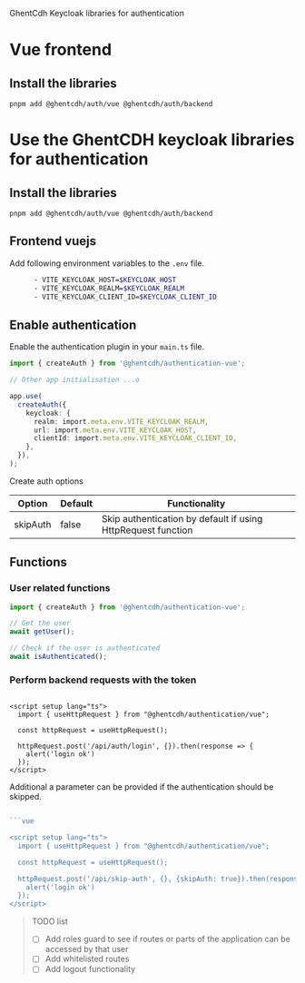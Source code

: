 GhentCdh Keycloak libraries for authentication

# Vue frontend

## Install the libraries

```ssh
pnpm add @ghentcdh/auth/vue @ghentcdh/auth/backend
```

# Use the GhentCDH keycloak libraries for authentication

## Install the libraries

```ssh
pnpm add @ghentcdh/auth/vue @ghentcdh/auth/backend
```

## Frontend vuejs

Add following environment variables to the `.env` file.

```bash
      - VITE_KEYCLOAK_HOST=$KEYCLOAK_HOST
      - VITE_KEYCLOAK_REALM=$KEYCLOAK_REALM
      - VITE_KEYCLOAK_CLIENT_ID=$KEYCLOAK_CLIENT_ID
```

## Enable authentication

Enable the authentication plugin in your `main.ts` file.

```typescript
import { createAuth } from '@ghentcdh/authentication-vue';

// Other app initialisation ...o

app.use(
  createAuth({
    keycloak: {
      realm: import.meta.env.VITE_KEYCLOAK_REALM,
      url: import.meta.env.VITE_KEYCLOAK_HOST,
      clientId: import.meta.env.VITE_KEYCLOAK_CLIENT_ID,
    },
  }),
);

```

Create auth options 

| Option    | Default | Functionality                                                |
|-----------|---------|--------------------------------------------------------------|
| skipAuth  | false   | Skip authentication by default if using HttpRequest function |

## Functions

### User related functions

```typescript
import { createAuth } from '@ghentcdh/authentication-vue';

// Get the user
await getUser();

// Check if the user is authenticated
await isAuthenticated();
```

### Perform backend requests with the token

```vue

<script setup lang="ts">
  import { useHttpRequest } from "@ghentcdh/authentication/vue";

  const httpRequest = useHttpRequest();

  httpRequest.post('/api/auth/login', {}).then(response => {
    alert('login ok')
  });
</script>

```

Additional a parameter can be provided if the authentication should be skipped.

```typescript 

```vue

<script setup lang="ts">
  import { useHttpRequest } from "@ghentcdh/authentication/vue";

  const httpRequest = useHttpRequest();

  httpRequest.post('/api/skip-auth', {}, {skipAuth: true}).then(response => {
    alert('login ok')
  });
</script>

```

> TODO list
> - [ ] Add roles guard to see if routes or parts of the application can be accessed by that user
> - [ ] Add whitelisted routes
> - [ ] Add logout functionality
